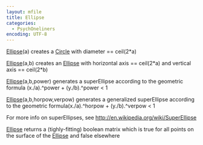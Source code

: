```yaml
---
layout: mfile
title: Ellipse
categories:
  - PsychOneliners
encoding: UTF-8
---
```


[Ellipse](/docs/Ellipse)(a) creates a [Circle](/docs/Circle) with
diameter == ceil(2\*a)

[Ellipse](/docs/Ellipse)(a,b) creates an [Ellipse](/docs/Ellipse) with
horizontal axis == ceil(2\*a) and vertical axis == ceil(2\*b)

[Ellipse](/docs/Ellipse)(a,b,power) generates a superEllipse according to the
geometric formula (x./a).^power + (y./b).^power \< 1

[Ellipse](/docs/Ellipse)(a,b,horpow,verpow) generates a generalized superEllipse according
to the geometric formula(x./a).^horpow + (y./b).^verpow \< 1

For more info on superEllipses, see
  http://en.wikipedia.org/wiki/SuperEllipse

[Ellipse](/docs/Ellipse) returns a (tighly-fitting) boolean matrix which is true for all
points on the surface of the [Ellipse](/docs/Ellipse) and false elsewhere
